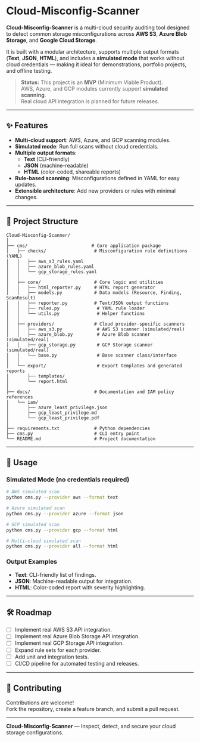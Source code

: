 # Cloud-Misconfig-Scanner

**Cloud-Misconfig-Scanner** is a multi-cloud security auditing tool designed to detect common storage misconfigurations across **AWS S3**, **Azure Blob Storage**, and **Google Cloud Storage**.

It is built with a modular architecture, supports multiple output formats (**Text**, **JSON**, **HTML**), and includes a **simulated mode** that works without cloud credentials — making it ideal for demonstrations, portfolio projects, and offline testing.

> **Status:** This project is an **MVP** (Minimum Viable Product).  
> AWS, Azure, and GCP modules currently support **simulated scanning**.  
> Real cloud API integration is planned for future releases.

---

## ✨ Features

- **Multi-cloud support**: AWS, Azure, and GCP scanning modules.
- **Simulated mode**: Run full scans without cloud credentials.
- **Multiple output formats**:
  - **Text** (CLI-friendly)
  - **JSON** (machine-readable)
  - **HTML** (color-coded, shareable reports)
- **Rule-based scanning**: Misconfigurations defined in YAML for easy updates.
- **Extensible architecture**: Add new providers or rules with minimal changes.

---

## 📂 Project Structure

```
Cloud-Misconfig-Scanner/
│
├── cms/                        # Core application package
│   ├── checks/                  # Misconfiguration rule definitions (YAML)
│   │   ├── aws_s3_rules.yaml
│   │   ├── azure_blob_rules.yaml
│   │   └── gcp_storage_rules.yaml
│   │
│   ├── core/                    # Core logic and utilities
│   │   ├── html_reporter.py     # HTML report generator
│   │   ├── models.py            # Data models (Resource, Finding, ScanResult)
│   │   ├── reporter.py          # Text/JSON output functions
│   │   ├── rules.py              # YAML rule loader
│   │   └── utils.py              # Helper functions
│   │
│   ├── providers/               # Cloud provider-specific scanners
│   │   ├── aws_s3.py             # AWS S3 scanner (simulated/real)
│   │   ├── azure_blob.py         # Azure Blob scanner (simulated/real)
│   │   ├── gcp_storage.py        # GCP Storage scanner (simulated/real)
│   │   └── base.py               # Base scanner class/interface
│   │
│   └── export/                   # Export templates and generated reports
│       ├── templates/
│       └── report.html
│
├── docs/                        # Documentation and IAM policy references
│   └── iam/
│       ├── azure_least_privilege.json
│       ├── gcp_least_privilege.md
│       └── gcp_least_privilege.pdf
│
├── requirements.txt             # Python dependencies
├── cms.py                       # CLI entry point
└── README.md                    # Project documentation
```

---

## 🚀 Usage

### Simulated Mode (no credentials required)
```bash
# AWS simulated scan
python cms.py --provider aws --format text

# Azure simulated scan
python cms.py --provider azure --format json

# GCP simulated scan
python cms.py --provider gcp --format html

# Multi-cloud simulated scan
python cms.py --provider all --format html
```

### Output Examples
- **Text**: CLI-friendly list of findings.
- **JSON**: Machine-readable output for integration.
- **HTML**: Color-coded report with severity highlighting.

---

## 🛠 Roadmap

- [ ] Implement real AWS S3 API integration.
- [ ] Implement real Azure Blob Storage API integration.
- [ ] Implement real GCP Storage API integration.
- [ ] Expand rule sets for each provider.
- [ ] Add unit and integration tests.
- [ ] CI/CD pipeline for automated testing and releases.

---

## 🤝 Contributing
Contributions are welcome!  
Fork the repository, create a feature branch, and submit a pull request.

---

**Cloud-Misconfig-Scanner** — Inspect, detect, and secure your cloud storage configurations.
